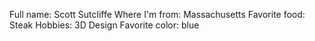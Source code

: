Full name: Scott Sutcliffe
Where I'm from: Massachusetts
Favorite food: Steak
Hobbies: 3D Design
Favorite color: blue

